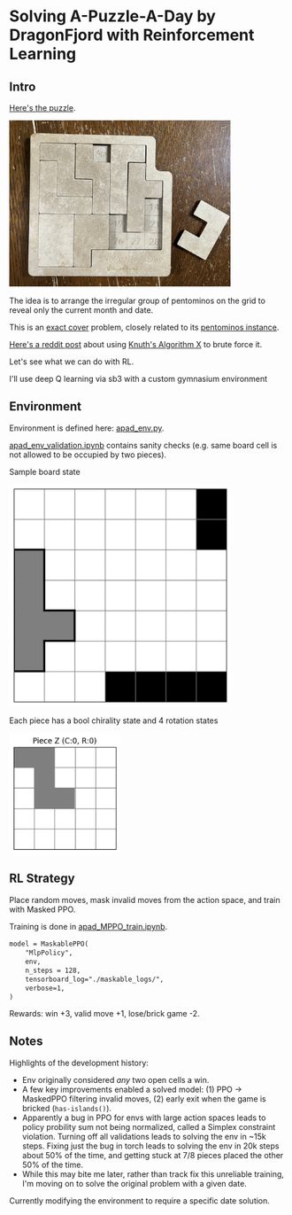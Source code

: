 # Solving A-Puzzle-A-Day by DragonFjord with Reinforcement Learning

## Intro

[Here's the puzzle](https://www.dragonfjord.com/product/a-puzzle-a-day/).

<img src="puzzle.jpg" alt="My puzzle, ready for an April 14th solution" width="400"/>

The idea is to arrange the irregular group of pentominos on the grid to reveal only the current month and date.

This is an [exact cover](https://en.wikipedia.org/wiki/Exact_cover) problem, closely related to its [pentominos instance](https://en.wikipedia.org/wiki/Exact_cover#Pentomino_tiling).

[Here's a reddit post](https://www.reddit.com/r/puzzles/comments/t9uejy/analysis_of_a_puzzle_a_day/) about using [Knuth's Algorithm X](https://en.wikipedia.org/wiki/Knuth%27s_Algorithm_X) to brute force it.

Let's see what we can do with RL.

I'll use deep Q learning via sb3 with a custom gymnasium environment

## Environment

Environment is defined here: [apad_env.py](apad_env.py).

[apad_env_validation.ipynb](apad_env_validation.ipynb) contains sanity checks (e.g. same board cell is not allowed to be occupied by two pieces).

Sample board state

<img src="board_state.png" alt="" width="400"/>

Each piece has a bool chirality state and 4 rotation states

<img src="single_piece.png" alt="" width="200"/>

## RL Strategy

Place random moves, mask invalid moves from the action space, and train with Masked PPO.

Training is done in [apad_MPPO_train.ipynb](apad_MPPO_train.ipynb).

```
model = MaskablePPO(
    "MlpPolicy",
    env,
    n_steps = 128,
    tensorboard_log="./maskable_logs/",
    verbose=1,
)
```

Rewards: win +3, valid move +1, lose/brick game -2.

## Notes

Highlights of the development history:
- Env originally considered *any* two open cells a win.
- A few key improvements enabled a solved model: (1) PPO -> MaskedPPO filtering invalid moves, (2) early exit when the game is bricked (`has-islands()`).
- Apparently a bug in PPO for envs with large action spaces leads to policy probility sum not being normalized, called a Simplex constraint violation. Turning off all validations leads to solving the env in ~15k steps. Fixing just the bug in torch leads to solving the env in 20k steps about 50% of the time, and getting stuck at 7/8 pieces placed the other 50% of the time.
- While this may bite me later, rather than track fix this unreliable training, I'm moving on to solve the original problem with a given date.

Currently modifying the environment to require a specific date solution.
